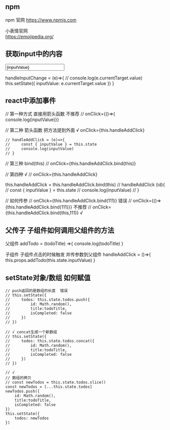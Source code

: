 
## npm
 npm 官网 
  https://www.npmjs.com

小表情官网  
  https://emojipedia.org/
  

## 获取input中的内容

  <input type="text" 
    value={inputValue} 
    onChange={this.handleInputChange}
  />

  handleInputChange = (e)=>{
    // console.log(e.currentTarget.value)
    this.setState({
        inputValue: e.currentTarget.value
    })
  }

## react中添加事件

  // 第一种方式 直接用箭头函数  不推荐
  //  onClick={()=>{ console.log(inputValue)}}

  // 第二种 箭头函数 把方法提到外面 √
  onClick={this.handleAddClick}

    // handleAddClick = (e)=>{
    //     const { inputValue } = this.state
    //     console.log(inputValue)
    // }

  // 第三种  bind(this)
  // onClick={this.handleAddClick.bind(this)}

  // 第四种 √
  // onClick={this.handleAddClick}

   this.handleAddClick = this.handleAddClick.bind(this)
   // handleAddClick (id){
  //     const { inputValue } = this.state
  //     console.log(inputValue)
  // }


  // 如何传参
  // onClick={this.handleAddClick.bind(111)}  错误
  // onClick={()=>{this.handleAddClick.bind(111)}} 不推荐
  // onClick={this.handleAddClick.bind(this,111)} √

## 父传子 子组件如何调用父组件的方法

父组件
  addTodo = (todoTitle) =>{
        console.log(todoTitle)
  }
  <TodoInput addTodo={this.addTodo}/>

子组件
子组件点击的时候触发 并传参数到父组件
  handleAddClick = ()=>{
        this.props.addTodo(this.state.inputValue)
  }

## setState对象/数组 如何赋值

    // push返回的是数组的长度  错误
    // this.setState({
    //     todos: this.state.todos.push({
    //         id: Math.random(),
    //         title:todoTitle,
    //         isCompleted: false
    //     })
    // })

    // √ concat生成一个新数组
    // this.setState({
    //     todos: this.state.todos.concat({
    //         id: Math.random(),
    //         title:todoTitle,
    //         isCompleted: false
    //     })
    // })

    // √
    // 数组的拷贝
    // const newTodos = this.state.todos.slice()
    const newTodos = [...this.state.todos]
    newTodos.push({
        id: Math.random(),
        title:todoTitle,
        isCompleted: false
    })
    this.setState({
        todos: newTodos
    })
